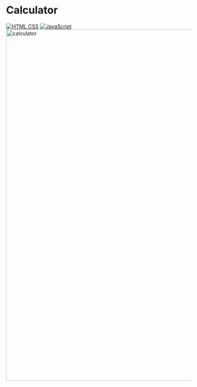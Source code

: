 # Calculator

[![HTML CSS](https://img.shields.io/badge/HTML-CSS-<COLOR>.svg)](https://shields.io/)
[![JavaScript](https://img.shields.io/badge/Java-Script-<COLOR>.svg)](https://shields.io/)
<img width="960" alt="calculator" src="https://user-images.githubusercontent.com/100904506/162063785-84e6fd59-b4af-43ce-9e53-9460828e7380.png">
